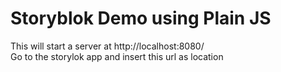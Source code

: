 # Storyblok Demo using Plain JS

This will start a server at http://localhost:8080/  
Go to the storylok app and insert this url as location
